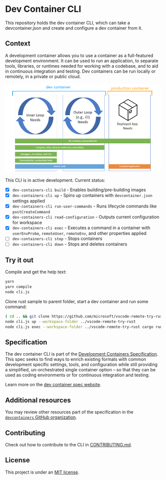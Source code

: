 # Dev Container CLI

This repository holds the dev container CLI, which can take a devcontainer.json and create and configure a dev container from it.

## Context

A development container allows you to use a container as a full-featured development environment. It can be used to run an application, to separate tools, libraries, or runtimes needed for working with a codebase, and to aid in continuous integration and testing. Dev containers can be run locally or remotely, in a private or public cloud.

![Diagram of inner and outerloop development with dev containers](/images/dev-container-stages.png)

This CLI is in active development. Current status:

- [x] `dev-containers-cli build` - Enables building/pre-building images
- [x] `dev-containers-cli up` - Spins up containers with `devcontainer.json` settings applied
- [x] `dev-containers-cli run-user-commands` - Runs lifecycle commands like `postCreateCommand`
- [x] `dev-containers-cli read-configuration` - Outputs current configuration for workspace
- [x] `dev-containers-cli exec` - Executes a command in a container with `userEnvProbe`, `remoteUser`, `remoteEnv`, and other properties applied
- [ ] `dev-containers-cli stop` - Stops containers
- [ ] `dev-containers-cli down` - Stops and deletes containers

## Try it out

Compile and get the help text:
```sh
yarn
yarn compile
node cli.js
```

Clone rust sample to parent folder, start a dev container and run some command:
```sh
( cd .. && git clone https://github.com/microsoft/vscode-remote-try-rust )
node cli.js up --workspace-folder ../vscode-remote-try-rust
node cli.js exec --workspace-folder ../vscode-remote-try-rust cargo run
```

## Specification

The dev container CLI is part of the [Development Containers Specification](https://github.com/microsoft/dev-container-spec). This spec seeks to find ways to enrich existing formats with common development specific settings, tools, and configuration while still providing a simplified, un-orchestrated single container option – so that they can be used as coding environments or for continuous integration and testing.

Learn more on the [dev container spec website](https://devcontainers.github.io/containers.dev/).

## Additional resources

You may review other resources part of the specification in the [`devcontainers` GitHub organization](https://github.com/devcontainers).

## Contributing

Check out how to contribute to the CLI in [CONTRIBUTING.md](contributing.md).

## License

This project is under an [MIT license](LICENSE.txt).
